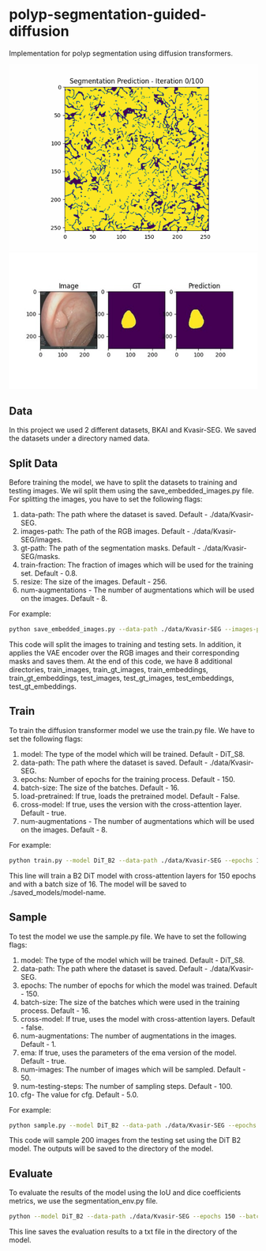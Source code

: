 # polyp-segmentation-guided-diffusion
Implementation for polyp segmentation using diffusion transformers.

![Alt text](./examples/gif_example.gif)
![Alt text](./examples/example1.jpg)

## Data
In this project we used 2 different datasets, BKAI and Kvasir-SEG. We saved the datasets under a directory named data.

## Split Data
Before training the model, we have to split the datasets to training and testing images.
We wil split them using the save_embedded_images.py file.
For splitting the images, you have to set the following flags:
1. data-path: The path where the dataset is saved. Default - ./data/Kvasir-SEG.
2. images-path: The path of the RGB images. Default - ./data/Kvasir-SEG/images.
3. gt-path: The path of the segmentation masks. Default - ./data/Kvasir-SEG/masks.
4. train-fraction: The fraction of images which will be used for the training set. Default - 0.8.
5. resize: The size of the images. Default - 256.
6. num-augmentations - The number of augmentations which will be used on the images. Default - 8.

For example:
```bash
python save_embedded_images.py --data-path ./data/Kvasir-SEG --images-path ./data/Kvasir-SEG/images --gt-path ./data/Kvasir-SEG/masks 
```
This code will split the images to training and testing sets. In addition, it applies the VAE encoder over the RGB images and their corresponding masks
and saves them. At the end of this code, we have 8 additional directories, train_images, train_gt_images, train_embeddings, 
train_gt_embeddings, test_images, test_gt_images, test_embeddings, test_gt_embeddings.

## Train
To train the diffusion transformer model we use the train.py file. We have to set the following flags:
1. model: The type of the model which will be trained. Default - DiT_S8.
2. data-path: The path where the dataset is saved. Default - ./data/Kvasir-SEG.
3. epochs: Number of epochs for the training process. Default - 150.
4. batch-size: The size of the batches. Default - 16.
5. load-pretrained: If true, loads the pretrained model. Default - False.
6. cross-model: If true, uses the version with the cross-attention layer. Default - true.
7. num-augmentations - The number of augmentations which will be used on the images. Default - 8.

For example:
```bash
python train.py --model DiT_B2 --data-path ./data/Kvasir-SEG --epochs 150 --batch-size 16 cross-model true
```
This line will train a B2 DiT model with cross-attention layers for 150 epochs and with a batch size of 16.
The model will be saved to ./saved_models/model-name.

## Sample
To test the model we use the sample.py file. We have to set the following flags:
1. model: The type of the model which will be trained. Default - DiT_S8.
2. data-path: The path where the dataset is saved. Default - ./data/Kvasir-SEG.
3. epochs: The number of epochs for which the model was trained. Default - 150.
4. batch-size: The size of the batches which were used in the training process. Default - 16.
5. cross-model: If true, uses the model with cross-attention layers. Default - false.
6. num-augmentations: The number of augmentations in the images. Default - 1.
7. ema: If true, uses the parameters of the ema version of the model. Default - true.
8. num-images: The number of images which will be sampled. Default - 50.
9. num-testing-steps: The number of sampling steps. Default - 100.
10. cfg- The value for cfg. Default - 5.0.

For example:
```bash
python sample.py --model DiT_B2 --data-path ./data/Kvasir-SEG --epochs 150 --batch-size 16 cross-model true --num-augmentation 8 --ema true --num-images 200
```
This code will sample 200 images from the testing set using the DiT B2 model. The outputs will be saved to the directory of the model.

## Evaluate
To evaluate the results of the model using the IoU and dice coefficients metrics, we use the segmentation_env.py file.

```bash
python --model DiT_B2 --data-path ./data/Kvasir-SEG --epochs 150 --batch-size 8 --cross-model true --num-augmentations 8 --ema true --num-testing-steps 100
```
This line saves the evaluation results to a txt file in the directory of the model.
